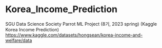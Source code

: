 # Korea_Income_Prediction
SGU Data Science Society Parrot ML Project (8기, 2023 spring) 
(Kaggle Korea Income Prediction) https://www.kaggle.com/datasets/hongsean/korea-income-and-welfare/data
